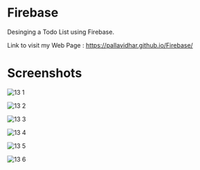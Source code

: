 # Firebase
Desinging a Todo List using Firebase.

Link to visit my Web Page :
 https://pallavidhar.github.io/Firebase/
 
 # Screenshots
 
![13 1](https://user-images.githubusercontent.com/66560935/91810276-3c80d580-ec4b-11ea-9494-9635180ced18.png)
 
 
![13 2](https://user-images.githubusercontent.com/66560935/91810282-3ee32f80-ec4b-11ea-8eca-86521a41fff2.png)


![13 3](https://user-images.githubusercontent.com/66560935/91810288-40145c80-ec4b-11ea-8507-50b0c142e136.png)


![13 4](https://user-images.githubusercontent.com/66560935/91810293-41de2000-ec4b-11ea-8032-d6cd6a703075.png)


![13 5](https://user-images.githubusercontent.com/66560935/91810301-44407a00-ec4b-11ea-8b76-97f4aea14851.png)


![13 6](https://user-images.githubusercontent.com/66560935/91810307-460a3d80-ec4b-11ea-90b7-96e12951999f.png)
